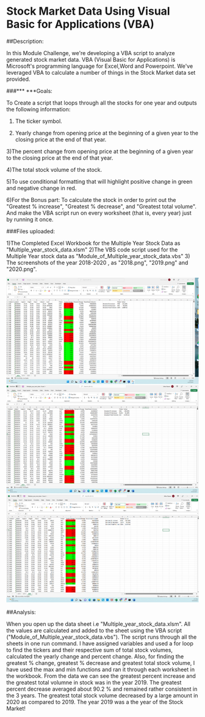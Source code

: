 # Stock Market Data Using Visual Basic for Applications (VBA) 

##Description:

In this Module Challenge, we're developing a VBA script to analyze generated stock market data. VBA (Visual Basic for Applications) is Microsoft's programming language for Excel,Word and Powerpoint. We've leveraged VBA to calculate a number of things in the Stock Market data set provided.  

###*** ***Goals:

To Create a script that loops through all the stocks for one year and outputs the following information:

  1) The ticker symbol.

  2) Yearly change from opening price at the beginning of a given year to the closing price at the end of that year.

  3)The percent change from opening price at the beginning of a given year to the closing price at the end of that year.

  4)The total stock volume of the stock.
  
  5)To use conditional formatting that will highlight positive change in green and negative change in red.
  
  6)For the Bonus part: To calculate the stock in order to print out the "Greatest % increase", "Greatest % decrease", and "Greatest total volume". And make the VBA script run on every worksheet (that is, every year) just by running it once.


 
  ###Files uploaded:

  1)The Completed Excel Workbook for the Multiple Year Stock Data as "Multiple_year_stock_data.xlsm"
  2)The VBS code script used for the Multiple Year stock data as "Module_of_Multiple_year_stock_data.vbs"
  3) The screenshots of the year 2018-2020 , as "2018.png", "2019.png" and "2020.png". 

![Image](Images/2018.png)
![Image](Images/2019.png)
![Image](Images/2020.png)



  ##Analysis:

  When you open up the data sheet i.e "Multiple_year_stock_data.xlsm". All the values are calculated and added to the sheet using the VBA script ("Module_of_Multiple_year_stock_data.vbs"). The script runs through all the sheets in one run command. I have assigned variables and used a for loop to find the tickers and their respective sum of total stock volumes, calculated the yearly change and  percent change. Also, for finding the greatest % change, greatest % decrease and greatest total stock volume, I have used the max and min functions and ran it through each worksheet in the workbook.  From the data we can see the greatest percent increase and the greatest total volumne in stock was in the year 2019. The greatest percent decrease averaged about 90.2 % and remained rather consistent in the 3 years. The greatest total stock volume decreased by a large amount in 2020 as compared to 2019. The year 2019 was a the year of the Stock Market!   

  



